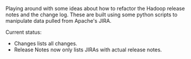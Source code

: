 
Playing around with some ideas about how to refactor the Hadoop release notes and the change log.
These are built using some python scripts to manipulate data pulled from Apache's JIRA.

Current status:

* Changes lists all changes.
* Release Notes now only lists JIRAs with actual release notes.
